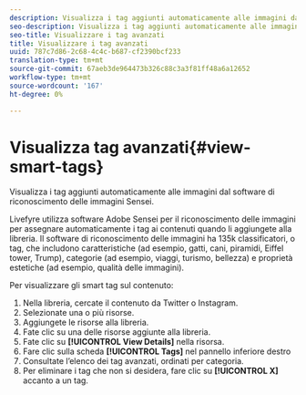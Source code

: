 ```yaml
---
description: Visualizza i tag aggiunti automaticamente alle immagini dal software di riconoscimento delle immagini Sensei.
seo-description: Visualizza i tag aggiunti automaticamente alle immagini dal software di riconoscimento delle immagini Sensei.
seo-title: Visualizzare i tag avanzati
title: Visualizzare i tag avanzati
uuid: 787c7d86-2c68-4c4c-b687-cf2390bcf233
translation-type: tm+mt
source-git-commit: 67aeb3de964473b326c88c3a3f81ff48a6a12652
workflow-type: tm+mt
source-wordcount: '167'
ht-degree: 0%

---
```



# Visualizza tag avanzati{#view-smart-tags}

Visualizza i tag aggiunti automaticamente alle immagini dal software di riconoscimento delle immagini Sensei.

Livefyre utilizza  software Adobe Sensei per il riconoscimento delle immagini per assegnare automaticamente i tag ai contenuti quando li aggiungete alla libreria. Il software di riconoscimento delle immagini ha 135k classificatori, o tag, che includono caratteristiche (ad esempio, gatti, cani, piramidi, Eiffel tower, Trump), categorie (ad esempio, viaggi, turismo, bellezza) e proprietà estetiche (ad esempio, qualità delle immagini).

Per visualizzare gli smart tag sul contenuto:

1. Nella libreria, cercate il contenuto da Twitter o Instagram.
1. Selezionate una o più risorse.
1. Aggiungete le risorse alla libreria.
1. Fate clic su una delle risorse aggiunte alla libreria.
1. Fate clic su **[!UICONTROL View Details]** nella risorsa.
1. Fare clic sulla scheda **[!UICONTROL Tags]** nel pannello inferiore destro
1. Consultate l’elenco dei tag avanzati, ordinati per categoria.
1. Per eliminare i tag che non si desidera, fare clic su **[!UICONTROL X]** accanto a un tag.

